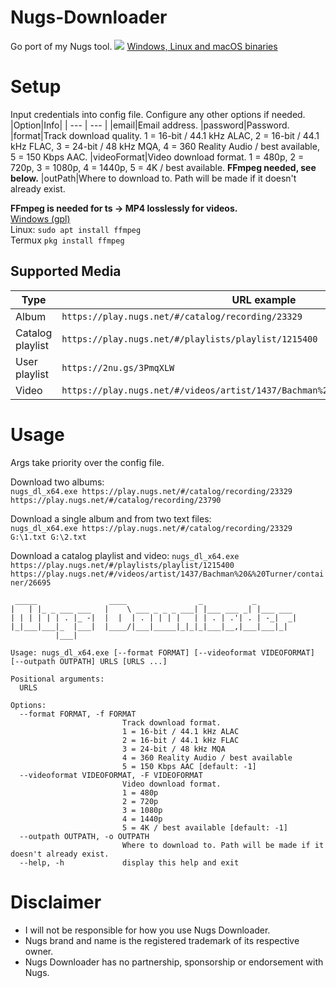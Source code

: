 # Nugs-Downloader
Go port of my Nugs tool.
![](https://i.imgur.com/62HwfYd.png)
[Windows, Linux and macOS binaries](https://github.com/Sorrow446/Nugs-Downloader/releases)

# Setup
Input credentials into config file.
Configure any other options if needed.
|Option|Info|
| --- | --- |
|email|Email address.
|password|Password.
|format|Track download quality. 1 = 16-bit / 44.1 kHz ALAC, 2 = 16-bit / 44.1 kHz FLAC, 3 = 24-bit / 48 kHz MQA, 4 = 360 Reality Audio / best available, 5 = 150 Kbps AAC.
|videoFormat|Video download format. 1 = 480p, 2 = 720p, 3 = 1080p, 4 = 1440p, 5 = 4K / best available. **FFmpeg needed, see below.**
|outPath|Where to download to. Path will be made if it doesn't already exist.

**FFmpeg is needed for ts -> MP4 losslessly for videos.**  
[Windows (gpl)](https://github.com/BtbN/FFmpeg-Builds/releases)    
Linux: `sudo apt install ffmpeg`    
Termux `pkg install ffmpeg`

## Supported Media
|Type|URL example|
| --- | --- |
|Album|`https://play.nugs.net/#/catalog/recording/23329`
|Catalog playlist|`https://play.nugs.net/#/playlists/playlist/1215400`
|User playlist|`https://2nu.gs/3PmqXLW`
|Video|`https://play.nugs.net/#/videos/artist/1437/Bachman%20&%20Turner/container/26695`

# Usage
Args take priority over the config file.

Download two albums:   
`nugs_dl_x64.exe https://play.nugs.net/#/catalog/recording/23329 https://play.nugs.net/#/catalog/recording/23790`

Download a single album and from two text files:   
`nugs_dl_x64.exe https://play.nugs.net/#/catalog/recording/23329 G:\1.txt G:\2.txt`

Download a catalog playlist and video:
`nugs_dl_x64.exe https://play.nugs.net/#/playlists/playlist/1215400 https://play.nugs.net/#/videos/artist/1437/Bachman%20&%20Turner/container/26695`

```
 _____                ____                _           _
|   | |_ _ ___ ___   |    \ ___ _ _ _ ___| |___ ___ _| |___ ___
| | | | | | . |_ -|  |  |  | . | | | |   | | . | .'| . | -_|  _|
|_|___|___|_  |___|  |____/|___|_____|_|_|_|___|__,|___|___|_|
          |___|

Usage: nugs_dl_x64.exe [--format FORMAT] [--videoformat VIDEOFORMAT] [--outpath OUTPATH] URLS [URLS ...]

Positional arguments:
  URLS

Options:
  --format FORMAT, -f FORMAT
                         Track download format.
                         1 = 16-bit / 44.1 kHz ALAC
                         2 = 16-bit / 44.1 kHz FLAC
                         3 = 24-bit / 48 kHz MQA
                         4 = 360 Reality Audio / best available
                         5 = 150 Kbps AAC [default: -1]
  --videoformat VIDEOFORMAT, -F VIDEOFORMAT
                         Video download format.
                         1 = 480p
                         2 = 720p
                         3 = 1080p
                         4 = 1440p
                         5 = 4K / best available [default: -1]
  --outpath OUTPATH, -o OUTPATH
                         Where to download to. Path will be made if it doesn't already exist.
  --help, -h             display this help and exit
  ```
 
# Disclaimer
- I will not be responsible for how you use Nugs Downloader.    
- Nugs brand and name is the registered trademark of its respective owner.    
- Nugs Downloader has no partnership, sponsorship or endorsement with Nugs.

